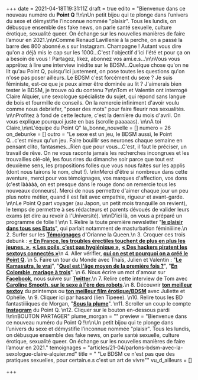 +++
date = 2021-04-18T19:31:11Z
draft = true
edito = "Bienvenue dans ce nouveau numéro du **Point Q** !\n\nUn petit bijou qui te plonge dans l’univers du sexe et démystifie l’inconnue nommée \"plaisir\". Tous les lundis, on débusque ensemble des fake news, on parle santé sexuelle, culture érotique, sexualité queer. On échange sur les nouvelles manières de faire l’amour en 2021.\n\nComme Renaud Lavillenie à la perche, on a passé la barre des 800 abonné.e.s sur Instagram. Champagne ! Autant vous dire qu'on a déjà mis le cap sur les 1000...C'est l'objectif d'ici l'été et pour ça on a besoin de vous ! Partagez, likez, abonnez vos ami.e.s...\n\nVous vous apprêtez à lire une interview inédite sur le BDSM...Quelque chose qu'on ne lit qu'au Point Q, puisqu'ici justement, on pose toutes les questions qu'on n'ose pas poser ailleurs. Le BDSM c'est forcément du sexe ? Je suis féministe, est-ce que je peux aimer être dominée au lit ? J'aimerais bien tester le BDSM, je trouve où du contenu ?\n\nTom et Valentin ont interrogé Claire Alquier, une sexologue spécialiste du sujet, qui répond sans langue de bois et fourmille de conseils. On la remercie infiniment d'avoir voulu comme nous debriefer, \"poser des mots\" pour faire fleurir nos sexualités. \n\nProfitez à fond de cette lecture, c'est la dernière du mois d'avril. On vous explique pourquoi juste en bas (scrolle paaaaas). \n\nA toi Claire,\n\nL'équipe du Point Q"
la_bonne_nouvelle = []
numero = 26
on_debunke = []
outro = "Le sexe est un jeu, le BDSM aussi, le Point Q...c'est mieux qu'un jeu. Faire bouillir ses neurones chaque semaine en pensant clito, fantasmes...Rien que pour vous...C'est, il faut le préciser, un travail de rêve. On ne vous raconte jamais les recherches incongrues et les trouvailles olé-olé, les fous rires du dimanche soir parce que tout est deuxième sens, les propositions folles que vous nous faites sur les applis (dont nous tairons le nom, chut !). \n\nMerci d'être si nombreux dans cette aventure, merci pour vos témoignages, vos marques d'affection, vos dons (c'est lààààà, on est presque dans le rouge donc on remercie tous les nouveaux donneurs). Merci de nous permettre d'aimer chaque jour un peu plus notre métier, quand il est fait avec empathie, rigueur et avant-garde. \n\nLe Point Q part voyager (au Japon, un petit mois tranquille on revient), le temps de permettre à ses rédacteurs et parents dévoués de valider leurs exams (et dire au revoir à l'Université). \n\nD'ici là, on vous a préparé un programme de folie ! \n\n 1. Relire la toute première newsletter \"[**le plaisir dans tous ses Etats**](https://lepointq.com/newsletters/le-plaisir-dans-tous-ses-etats/)\", qui parlait notamment de masturbation féminiiiine.\n 2. Surfer sur les [**Témoignages**](https://lepointq.com/articles/20-11/et-toi-le-sexe-oral/) d'Orianne la Queen.\n 3. Croquer ces trois debunk : [**« En France, les troubles érectiles touchent de plus en plus les jeunes. »**](https://lepointq.com/articles/20-11/en-france-les-troubles-erectiles-touchent-de-plus-en-plus-les-jeunes/)**,** [**« Les poils, c’est pas hygiénique »**](https://lepointq.com/articles/21-01/les-poils-c-est-pas-hygienique/)**,** [**« Des hackers piratent les sextoys connectés »**](https://lepointq.com/articles/21-02/des-hackers-piratent-les-sextoys-connectes/)\n 4. Aller vérifier, [**qui on est et pourquoi on a créé le Point Q**](https://lepointq.com/kezako/). \n 5. Faire un tour du Monde avec Thaïs, Julien et Valentin : \"[**Le Kamasutra, le vrai**](https://lepointq.com/articles/20-10/le-kamasutra-le-vrai/)\", \"[**Quel est l'âge moyen de la première fois ?**](https://lepointq.com/articles/21-02/quel-est-l-age-moyen-de-la-premiere-fois/)\", \"[**En Colombie, mariage à trois**](https://lepointq.com/articles/21-03/menages-a-trois/)\". \n 6. Nous écrire un mot d'amour sur [**Facebook**](https://www.facebook.com/lepointq.news), nous suivre sur [**Twitter**](https://twitter.com/LePointQ).\n 7. Relire cette interview de Tom avec [**Caroline Smooth, sur le sexe à l'ère des robots**](https://lepointq.com/newsletters/les-gens-ont-peur-des-robots-mais-ils-baisent-comme-des-robots/)**.**\n 8. Découvrir [**ton meilleur sextoy**](https://lepointq.com/articles/20-11/dis-moi-qui-tu-es-je-te-propose-un-sextoy/) du printemps ou [**ton meilleur film érotique/BDSM**](https://lepointq.com/articles/21-04/dis-moi-tout-bas-tout-c-que-t-aimerais-de-moi/) avec Juliette et Ophélie. \n 9. Cliquer ici par hasard (lien Tipeee). \n10. Relire tous les BD fantastiiiiques de Morgan, \"[**Sous la plume**](https://lepointq.com/articles/)\". \n11. Scroller un coup le compte [**Instagram**](https://www.instagram.com/lepoint.q/) du Point Q. \n12. Cliquer sur le bouton en-dessous pardi !\n\nBOUTON PARTAGER"
plume_morgan = ""
preview = "Bienvenue dans ce nouveau numéro du Point Q !\n\nUn petit bijou qui te plonge dans l’univers du sexe et démystifie l’inconnue nommée \"plaisir\". Tous les lundis, on débusque ensemble des fake news, on parle santé sexuelle, culture érotique, sexualité queer. On échange sur les nouvelles manières de faire l’amour en 2021."
temoignages = "articles/21-04/parlons-bdsm-avec-la-sexologue-claire-alquier.md"
title = " \"Le BDSM ce n'est pas que des pratiques sexuelles, pour certain.e.s c'est un art de vivre\""
vu_d_ailleurs = []

+++
